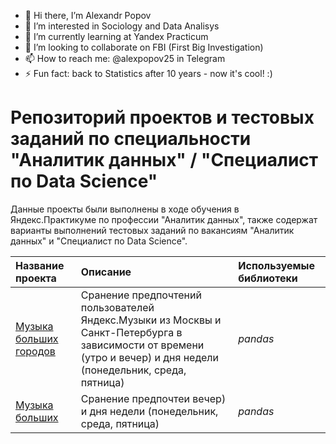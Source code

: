 - 👋 Hi there, I’m Alexandr Popov 
- 👀 I’m interested in Sociology and Data Analisys
- 🌱 I’m currently learning at Yandex Practicum
- 💞️ I’m looking to collaborate on FBI (First Big Investigation)
- 📫 How to reach me: @alexpopov25 in Telegram
- ⚡ Fun fact: back to Statistics after 10 years - now it's cool! :)

# Репозиторий проектов и тестовых заданий по специальности "Аналитик данных" / "Специалист по Data Science"

Данные проекты были выполнены в ходе обучения в Яндекс.Практикуме по профессии "Аналитик данных", также содержат варианты выполнений тестовых заданий по вакансиям "Аналитик данных" и "Специалист по Data Science".

| Название проекта | Описание | Используемые библиотеки | 
| :---------------------- | :---------------------- | :---------------------- |
| [Музыка больших городов](big_citiesmusic) | Сранение предпочтений пользователей Яндекс.Музыки из Москвы и Санкт-Петербурга в зависимости от времени (утро и вечер) и дня недели (понедельник, среда, пятница)| *pandas* |
| [Музыка больших ]() | Сранение предпочтеи вечер) и дня недели (понедельник, среда, пятница)| *pandas* |
<!---
alexpopov25/alexpopov25 is a ✨ special ✨ repository because its `README.md` (this file) appears on your GitHub profile.
You can click the Preview link to take a look at your changes.
--->

